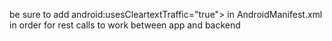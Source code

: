 be sure to add android:usesCleartextTraffic="true">  in AndroidManifest.xml in order for rest calls to work between app
and backend
